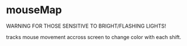 # mouseMap
WARNING FOR THOSE SENSITIVE TO BRIGHT/FLASHING LIGHTS!

tracks mouse movement accross screen to change color with each shift.
